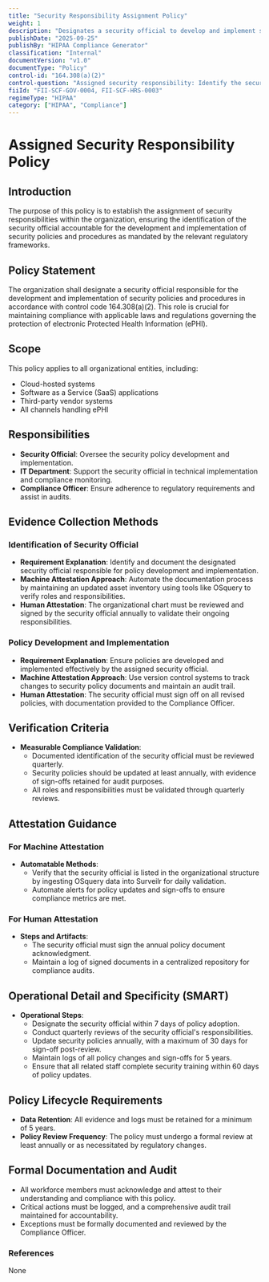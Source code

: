 ```yaml
---
title: "Security Responsibility Assignment Policy"
weight: 1
description: "Designates a security official to develop and implement security policies for protecting electronic Protected Health Information (ePHI)."
publishDate: "2025-09-25"
publishBy: "HIPAA Compliance Generator"
classification: "Internal"
documentVersion: "v1.0"
documentType: "Policy"
control-id: "164.308(a)(2)"
control-question: "Assigned security responsibility: Identify the security official who is responsible for the development and implementation of the policies and procedures required by this subpart for the entity."
fiiId: "FII-SCF-GOV-0004, FII-SCF-HRS-0003"
regimeType: "HIPAA"
category: ["HIPAA", "Compliance"]
---
```


# Assigned Security Responsibility Policy

## Introduction
The purpose of this policy is to establish the assignment of security responsibilities within the organization, ensuring the identification of the security official accountable for the development and implementation of security policies and procedures as mandated by the relevant regulatory frameworks.

## Policy Statement
The organization shall designate a security official responsible for the development and implementation of security policies and procedures in accordance with control code 164.308(a)(2). This role is crucial for maintaining compliance with applicable laws and regulations governing the protection of electronic Protected Health Information (ePHI).

## Scope
This policy applies to all organizational entities, including:
- Cloud-hosted systems
- Software as a Service (SaaS) applications
- Third-party vendor systems
- All channels handling ePHI

## Responsibilities
- **Security Official**: Oversee the security policy development and implementation.
- **IT Department**: Support the security official in technical implementation and compliance monitoring.
- **Compliance Officer**: Ensure adherence to regulatory requirements and assist in audits.

## Evidence Collection Methods

### Identification of Security Official
- **Requirement Explanation**: Identify and document the designated security official responsible for policy development and implementation.
- **Machine Attestation Approach**: Automate the documentation process by maintaining an updated asset inventory using tools like OSquery to verify roles and responsibilities.
- **Human Attestation**: The organizational chart must be reviewed and signed by the security official annually to validate their ongoing responsibilities.

### Policy Development and Implementation
- **Requirement Explanation**: Ensure policies are developed and implemented effectively by the assigned security official.
- **Machine Attestation Approach**: Use version control systems to track changes to security policy documents and maintain an audit trail.
- **Human Attestation**: The security official must sign off on all revised policies, with documentation provided to the Compliance Officer.

## Verification Criteria
- **Measurable Compliance Validation**: 
  - Documented identification of the security official must be reviewed quarterly.
  - Security policies should be updated at least annually, with evidence of sign-offs retained for audit purposes.
  - All roles and responsibilities must be validated through quarterly reviews.

## Attestation Guidance

### For Machine Attestation
- **Automatable Methods**:
  - Verify that the security official is listed in the organizational structure by ingesting OSquery data into Surveilr for daily validation.
  - Automate alerts for policy updates and sign-offs to ensure compliance metrics are met.

### For Human Attestation
- **Steps and Artifacts**:
  - The security official must sign the annual policy document acknowledgment.
  - Maintain a log of signed documents in a centralized repository for compliance audits.

## Operational Detail and Specificity (SMART)
- **Operational Steps**:
  - Designate the security official within 7 days of policy adoption.
  - Conduct quarterly reviews of the security official's responsibilities.
  - Update security policies annually, with a maximum of 30 days for sign-off post-review.
  - Maintain logs of all policy changes and sign-offs for 5 years.
  - Ensure that all related staff complete security training within 60 days of policy updates.

## Policy Lifecycle Requirements
- **Data Retention**: All evidence and logs must be retained for a minimum of 5 years.
- **Policy Review Frequency**: The policy must undergo a formal review at least annually or as necessitated by regulatory changes.

## Formal Documentation and Audit
- All workforce members must acknowledge and attest to their understanding and compliance with this policy.
- Critical actions must be logged, and a comprehensive audit trail maintained for accountability.
- Exceptions must be formally documented and reviewed by the Compliance Officer.

### References
None